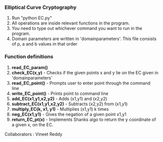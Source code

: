 ### Elliptical Curve Cryptography


1. Run "python EC.py"
2. All operations are inside relevant functions in the program. 
3. You need to type out whichever command you want to run in the program. 
4. Domain parameters are written in 'domainparameters'. This file consists of p, a and b values in that order
### Function definitions
 1. **read_EC_param()** 
 2. **check_EC(x,y)** - Checks if the given points x and y lie on the EC given in 'domainparameters'
 3. **read_EC_point()** - Prompts user to enter point through the command line
 4. **write_EC_point()** - Prints point to command line
 5. **add_EC(x1,y1,x2,y2)** - Adds (x1,y1) and (x2,y2)
 6. **subtract_EC(x1,y1,x2,y2)** - Subtracts (x2,y2) from (x1,y1)
 7. **multiply_EC(k, x1, y1)** - Multiplies (x1,y1) k times
 8. **neg_EC(x1,y1)** - Gives the negation of a given point x1,y1
 9. **return_EC_pt(x)** - Implements Shanks algo to return the y coordinate of a given x, on the EC.

Collaborators : Vineet Reddy
